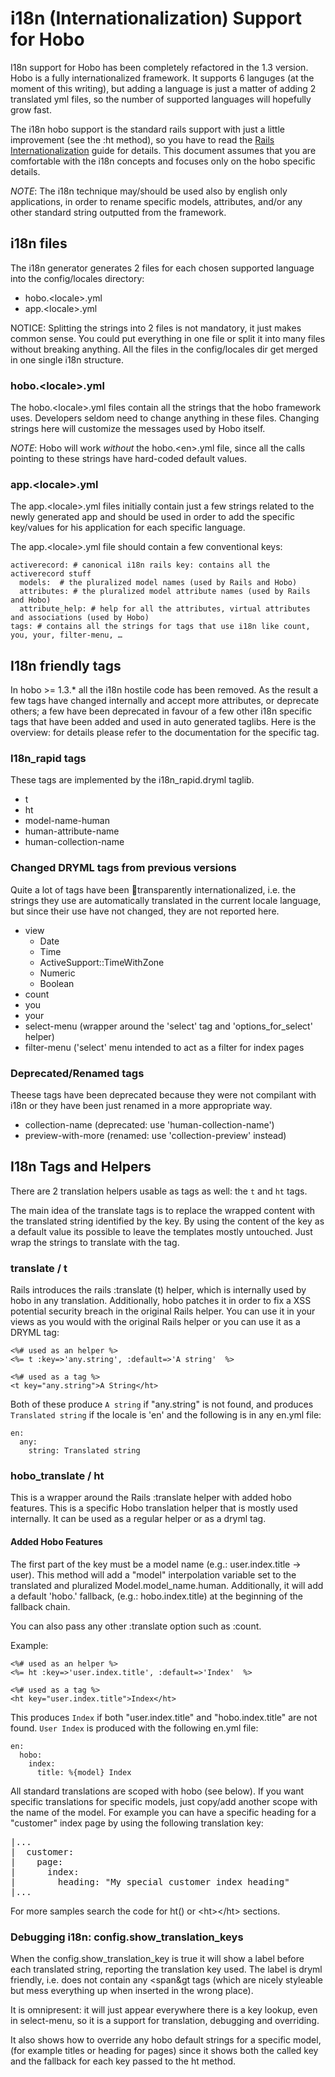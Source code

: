 # i18n (Internationalization) Support for Hobo

I18n support for Hobo has been completely refactored in the 1.3 version. Hobo is a fully internationalized framework. It supports 6 languges (at the moment of this writing), but adding a language is just a matter of adding 2 translated yml files, so the number of supported languages will hopefully grow fast.

The i18n hobo support is the standard rails support with just a little improvement (see the :ht method), so you have to read the [Rails Internationalization](http://edgeguides.rubyonrails.org/i18n.html) guide for details. This document assumes that you are comfortable with the i18n concepts and focuses only on the hobo specific details.

*NOTE*: The i18n technique may/should be used also by english only applications, in order to rename specific models, attributes, and/or any other standard string outputted from the framework.

## i18n files

The i18n generator generates 2 files for each chosen supported language into the config/locales directory:

- hobo.&lt;locale&gt;.yml
- app.&lt;locale&gt;.yml

NOTICE: Splitting the strings into 2 files is not mandatory, it just
makes common sense. You could put everything in one file or split it
into many files without breaking anything.  All the files in the
config/locales dir get merged in one single i18n structure.

### hobo.&lt;locale&gt;.yml

The hobo.&lt;locale&gt;.yml files contain all the strings that the
hobo framework uses.  Developers seldom need to change anything in
these files.  Changing strings here will customize the messages used
by Hobo itself.

*NOTE*: Hobo will work *without* the hobo.&lt;en&gt;.yml file, since
 all the calls pointing to these strings have hard-coded default values.

### app.&lt;locale&gt;.yml

The app.&lt;locale&gt;.yml files initially contain just a few strings
related to the newly generated app and should be used in order to add
the specific key/values for his application for each specific
language.

The app.&lt;locale&gt;.yml file should contain a few conventional keys:

    activerecord: # canonical i18n rails key: contains all the activerecord stuff
      models:  # the pluralized model names (used by Rails and Hobo)
      attributes: # the pluralized model attribute names (used by Rails and Hobo)
      attribute_help: # help for all the attributes, virtual attributes and associations (used by Hobo)
    tags: # contains all the strings for tags that use i18n like count, you, your, filter-menu, …

## I18n friendly tags

In hobo >= 1.3.* all the i18n hostile code has been removed. As the result a few tags have changed internally and accept more attributes, or deprecate others; a few have been deprecated in favour of a few other i18n specific tags that have been added and used in auto generated taglibs. Here is the overview: for details please refer to the documentation for the specific tag.

### I18n_rapid tags

These tags are implemented by the i18n_rapid.dryml taglib.

- t
- ht
- model-name-human
- human-attribute-name
- human-collection-name

### Changed DRYML tags from previous versions

Quite a lot of tags have been transparently internationalized, i.e. the strings they use are automatically translated in the current locale language, but since their use have not changed, they are not reported here.

- view
  - Date
  - Time
  - ActiveSupport::TimeWithZone
  - Numeric
  - Boolean
- count
- you
- your
- select-menu (wrapper around the 'select' tag and 'options_for_select' helper)
- filter-menu ('select' menu intended to act as a filter for index pages

### Deprecated/Renamed tags

Theese tags have been deprecated because they were not compilant with i18n or they have been just renamed in a more appropriate way.

- collection-name (deprecated: use 'human-collection-name')
- preview-with-more (renamed: use 'collection-preview' instead)

## I18n Tags and Helpers

There are 2 translation helpers usable as tags as well: the `t` and `ht` tags.

The main idea of the translate tags is to replace the wrapped content
with the translated string identified by the key. By using the content
of the key as a default value its possible to leave the templates
mostly untouched. Just wrap the strings to translate with the tag.

### translate / t

Rails introduces the rails :translate (t) helper, which is internally used by hobo in any translation.
Additionally, hobo patches it in order to fix a XSS potential security breach in the original Rails helper.
You can use it in your views as you would with the original Rails helper or you can use it as a DRYML tag:

    <%# used as an helper %>
    <%= t :key=>'any.string', :default=>'A string'  %>

    <%# used as a tag %>
    <t key="any.string">A String</ht>

Both of these produce `A string` if "any.string" is not found, and
produces `Translated string` if the locale is 'en' and the following
is in any en.yml file:

    en:
      any:
        string: Translated string

### hobo_translate / ht

This is a wrapper around the Rails :translate helper with added hobo
features. This is a specific Hobo translation helper that is mostly
used internally.  It can be used as a regular helper or as a dryml tag.

#### Added Hobo Features

The first part of the key must be a model name (e.g.: user.index.title
-> user). This method will add a "model" interpolation variable set to
the translated and pluralized Model.model_name.human.  Additionally,
it will add a default 'hobo.' fallback, (e.g.: hobo.index.title) at
the beginning of the fallback chain.

You can also pass any other :translate option such as :count.

Example:

    <%# used as an helper %>
    <%= ht :key=>'user.index.title', :default=>'Index'  %>

    <%# used as a tag %>
    <ht key="user.index.title">Index</ht>

This produces `Index` if both "user.index.title" and
"hobo.index.title" are not found.  `User Index` is produced with the
following en.yml file:

    en:
      hobo:
        index:
          title: %{model} Index

All standard translations are scoped with hobo (see below). If you want specific translations for specific models, just copy/add another scope with the name of the model. For example you can have a specific heading for a "customer" index page by using the following translation key:

<pre>
|...
|  customer:
|    page:
|      index:
|        heading: "My special customer index heading"
|...
</pre>

For more samples search the code for ht() or &lt;ht&gt;&lt;/ht&gt; sections.

### Debugging i18n: config.show_translation_keys

When the config.show\_translation\_key is true it will show a label before each translated string, reporting the translation key used. The label is dryml friendly, i.e. does not contain any &lt;span&gt tags (which are nicely styleable but mess everything up when inserted in the wrong place).

It is omnipresent: it will just appear everywhere there is a key lookup, even in select-menu, so it is a support for translation, debugging and overriding.

It also shows how to override any hobo default strings for a specific model, (for example titles or heading for pages) since it shows both the called key and the fallback for each key passed to the ht method.



